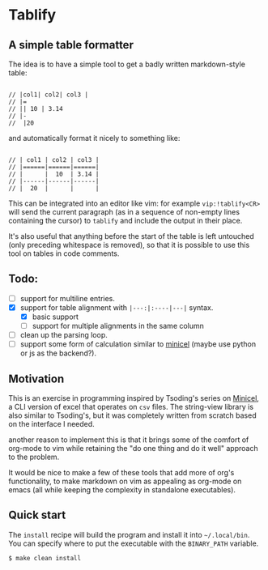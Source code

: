 # Tablify

## A simple table formatter

The idea is to have a simple tool to get a badly written markdown-style table:

```

// |col1| col2| col3 |
// |=
// || 10 | 3.14
// |-
//  |20

```

and automatically format it nicely to something like:

```

// | col1 | col2 | col3 |
// |======|======|======|
// |      |  10  | 3.14 |
// |------|------|------|
// |  20  |      |      |

```

This can be integrated into an editor like vim: for example `vip:!tablify<CR>`
will send the current paragraph (as in a sequence of non-empty lines containing
the cursor) to `tablify` and include the output in their place.

It's also useful that anything before the start of the table is left untouched
(only preceding whitespace is removed), so that it is possible to use this tool
on tables in code comments.

## Todo:

- [ ] support for multiline entries.
- [X] support for table alignment with `|---:|:----|---|` syntax.
    - [X] basic support
    - [ ] support for multiple alignments in the same column
- [ ] clean up the parsing loop.
- [ ] support some form of calculation similar to [minicel](https://github.com/tsoding/minicel)
     (maybe use python or js as the backend?).

## Motivation

This is an exercise in programming inspired by Tsoding's series on
[Minicel](https://github.com/tsoding/minicel), a CLI version of excel that
operates on `csv` files.  The string-view library is also similar to Tsoding's,
but it was completely written from scratch based on the interface I needed.

another reason to implement this is that it brings some of the comfort of org-mode
to vim while retaining the "do one thing and do it well" approach to the problem.

It would be nice to make a few of these tools that add more of org's functionality,
to make markdown on vim as appealing as org-mode on emacs (all while keeping the 
complexity in standalone executables).

## Quick start

The `install` recipe will build the program and install it into `~/.local/bin`. You can specify
where to put the executable with the `BINARY_PATH` variable.

```
$ make clean install
```
